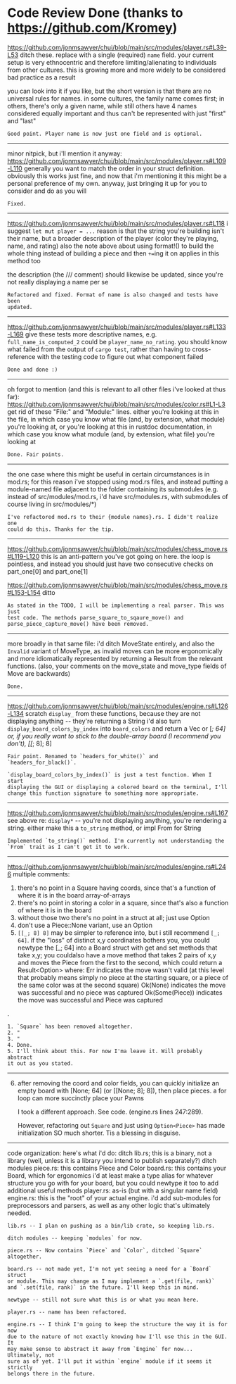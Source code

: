 Code Review Done (thanks to https://github.com/Kromey)
======================================================

https://github.com/jonmsawyer/chui/blob/main/src/modules/player.rs#L39-L53
ditch these. replace with a single (required) `name` field. your current setup
is very ethnocentric and therefore limiting/alienating to individuals from
other cultures. this is growing more and more widely to be considered bad
practice as a result

you can look into it if you like, but the short version is that there are no
universal rules for names. in some cultures, the family name comes first; in
others, there's only a given name, while still others have 4 names considered
equally important and thus can't be represented with just "first" and "last"

    Good point. Player name is now just one field and is optional.


-------------------------------------------------------------------------------

minor nitpick, but i'll mention it anyway:
https://github.com/jonmsawyer/chui/blob/main/src/modules/player.rs#L109-L110
generally you want to match the order in your struct definition. obviously
this works just fine, and now that i'm mentioning it this might be a personal 
preference of my own. anyway, just bringing it up for you to consider and do
as you will

    Fixed.

-------------------------------------------------------------------------------

https://github.com/jonmsawyer/chui/blob/main/src/modules/player.rs#L118
i suggest `let mut player = ...`
reason is that the string you're building isn't their name, but a broader
description of the player (color they're playing, name, and rating)
also the note above about using format!() to build the whole thing instead of
building a piece and then `+=`ing it on applies in this method too

the description (the /// comment) should likewise be updated, since you're not
really displaying a name per se

    Refactored and fixed. Format of name is also changed and tests have been
    updated.

-------------------------------------------------------------------------------

https://github.com/jonmsawyer/chui/blob/main/src/modules/player.rs#L133-L169
give these tests more descriptive names, e.g. `full_name_is_computed_2` could
be `player_name_no_rating`. you should know what failed from the output of
`cargo test`, rather than having to cross-reference with the testing code to
figure out what component failed

    Done and done :)

-------------------------------------------------------------------------------

oh forgot to mention (and this is relevant to all other files i've looked at
thus far):
https://github.com/jonmsawyer/chui/blob/main/src/modules/color.rs#L1-L3
get rid of these "File:" and "Module:" lines. either you're looking at this in
the file, in which case you know what file (and, by extension, what module)
you're looking at, or you're looking at this in rustdoc documentation, in
which case you know what module (and, by extension, what file) you're looking
at

    Done. Fair points.

-------------------------------------------------------------------------------

the one case where this might be useful in certain circumstances is in mod.rs;
for this reason i've stopped using mod.rs files, and instead putting a
module-named file adjacent to the folder containing its submodules (e.g.
instead of src/modules/mod.rs, i'd have src/modules.rs, with submodules of
course living in src/modules/*)

    I've refactored mod.rs to their {module names}.rs. I didn't realize one
    could do this. Thanks for the tip.

-------------------------------------------------------------------------------

https://github.com/jonmsawyer/chui/blob/main/src/modules/chess_move.rs#L119-L120
this is an anti-pattern you've got going on here. the loop is pointless, and
instead you should just have two consecutive checks on part_one[0] and
part_one[1]

https://github.com/jonmsawyer/chui/blob/main/src/modules/chess_move.rs#L153-L154
ditto

    As stated in the TODO, I will be implementing a real parser. This was just
    test code. The methods parse_square_to_sqaure_move() and
    parse_piece_capture_move() have been removed.

-------------------------------------------------------------------------------

more broadly in that same file:
i'd ditch MoveState entirely, and also the `Invalid` variant of MoveType, as
invalid moves can be more ergonomically and more idiomatically represented by
returning a Result from the relevant functions.
(also, your comments on the move_state and move_type fields of Move are
backwards)

    Done.

-------------------------------------------------------------------------------

https://github.com/jonmsawyer/chui/blob/main/src/modules/engine.rs#L126-L134
scratch `display_` from these functions, because they are not displaying
anything -- they're returning a String
i'd also turn `display_board_colors_by_index` into `board_colors` and return a
Vec or [_; 64] or, if you really want to stick to the double-array board (I
recommend you don't), [[_; 8]; 8]

    Fair point. Renamed to `headers_for_white()` and `headers_for_black()`.

    `display_board_colors_by_index()` is just a test function. When I start
    displaying the GUI or displaying a colored board on the terminal, I'll
    change this function signature to something more appropriate.

-------------------------------------------------------------------------------

https://github.com/jonmsawyer/chui/blob/main/src/modules/engine.rs#L167
see above re: `display*` -- you're not displaying anything, you're rendering a
string. either make this a `to_string` method, or 
impl From<Engine> for String

    Implemented `to_string()` method. I'm currently not understanding the
    `From` trait as I can't get it to work.

-------------------------------------------------------------------------------

https://github.com/jonmsawyer/chui/blob/main/src/modules/engine.rs#L246
multiple comments:
1. there's no point in a Square having coords, since that's a function of
where it is in the board array-of-arrays
2. there's no point in storing a color in a square, since that's also a
function of where it is in the board
3. without those two there's no point in a struct at all; just use
Option<Piece>
4. don't use a Piece::None variant, use an Option<Piece>
5. `[[_; 8] 8]` may be simpler to reference into, but i still recommend
`[_; 64]`.
if the "loss" of distinct x,y coordinates bothers you, you could newtype the
[_; 64] into a Board struct with get and set methods that take x,y; you
couldalso have a move method that takes 2 pairs of x,y and moves the Piece
from the first to the second, which could return a Result<Option<Piece>> where:
Err indicates the move wasn't valid (at this level that probably means simply
no piece at the starting square, or a piece of the same color was at the
second square)
Ok(None) indicates the move was successful and no piece was captured
Ok(Some(Piece)) indicates the move was successful and Piece was captured

.

    1. `Square` has been removed altogether.
    2. "
    3. "
    4. Done.
    5. I'll think about this. For now I'ma leave it. Will probably abstract
    it out as you stated.

-------------------------------------------------------------------------------

6) after removing the coord and color fields, you can quickly initialize an
empty board with [None; 64] (or [[None; 8]; 8]), then place pieces. a for loop
can more succinctly place your Pawns

    I took a different approach. See code. (engine.rs lines 247:289).

    However, refactoring out `Square` and just using `Option<Piece>` has made
    initialization SO much shorter. Tis a blessing in disguise.

-------------------------------------------------------------------------------

code organization: here's what i'd do:
ditch lib.rs; this is a binary, not a library (well, unless it is a library
you intend to publish separately?)
ditch modules
piece.rs: this contains Piece and Color
board.rs: this contains your Board, which for ergonomics i'd at least make a
type alias for whatever structure you go with for your board, but you could
newtype it too to add additional useful methods
player.rs: as-is (but with a singular name field)
engine.rs: this is the "root" of your actual engine. i'd add sub-modules for
preprocessors and parsers, as well as any other logic that's ultimately needed.

    lib.rs -- I plan on pushing as a bin/lib crate, so keeping lib.rs.

    ditch modules -- keeping `modules` for now.

    piece.rs -- Now contains `Piece` and `Color`, ditched `Square` altogether.
    
    board.rs -- not made yet, I'm not yet seeing a need for a `Board` struct
    or module. This may change as I may implement a `.get(file, rank)`
    and `.set(file, rank)` in the future. I'll keep this in mind.

    newtype -- still not sure what this is or what you mean here.

    player.rs -- name has been refactored.

    engine.rs -- I think I'm going to keep the structure the way it is for now
    due to the nature of not exactly knowing how I'll use this in the GUI. It
    may make sense to abstract it away from `Engine` for now... Ultimately, not
    sure as of yet. I'll put it within `engine` module if it seems it strictly
    belongs there in the future.
